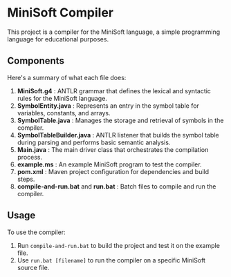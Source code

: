 # MiniSoft Compiler

This project is a compiler for the MiniSoft language, a simple programming language for educational purposes.

## Components

Here's a summary of what each file does:

1. **MiniSoft.g4** : ANTLR grammar that defines the lexical and syntactic rules for the MiniSoft language.
2. **SymbolEntity.java** : Represents an entry in the symbol table for variables, constants, and arrays.
3. **SymbolTable.java** : Manages the storage and retrieval of symbols in the compiler.
4. **SymbolTableBuilder.java** : ANTLR listener that builds the symbol table during parsing and performs basic semantic analysis.
5. **Main.java** : The main driver class that orchestrates the compilation process.
6. **example.ms** : An example MiniSoft program to test the compiler.
7. **pom.xml** : Maven project configuration for dependencies and build steps.
8. **compile-and-run.bat** and  **run.bat** : Batch files to compile and run the compiler.

## Usage

To use the compiler:

1. Run `compile-and-run.bat` to build the project and test it on the example file.
2. Use `run.bat [filename]` to run the compiler on a specific MiniSoft source file.
